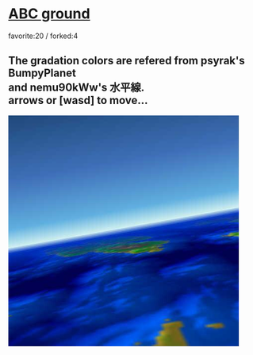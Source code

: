 # [ABC ground](http://wonderfl.net/c/rsb0)

favorite:20 / forked:4

The gradation colors are refered from psyrak's BumpyPlanet   
and nemu90kWw's 水平線.  
arrows or [wasd] to move...  
------------------------------------------------------------

![thumbnail](./thumbnail.jpg)